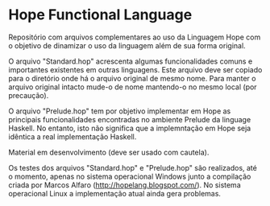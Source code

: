 # Hope Functional Language

Repositório com arquivos complementares ao uso da Linguagem Hope com o objetivo de dinamizar o uso da linguagem além de sua forma original.

O arquivo "Standard.hop" acrescenta algumas funcionalidades comuns e importantes existentes em outras linguagens. Este arquivo deve ser copiado para o diretório onde há o arquivo original de mesmo nome. Para manter o arquivo original intacto mude-o de nome mantendo-o no mesmo local (por precaução).

O arquivo "Prelude.hop" tem por objetivo implementar em Hope as principais funcionalidades encontradas no ambiente Prelude da linguage Haskell. No entanto, isto não significa que a implemntação em Hope seja idêntica a real implementação Haskell.

Material em desenvolvimento (deve ser usado com cautela).

Os testes dos arquivos "Standard.hop" e "Prelude.hop" são realizados, até o momento, apenas no sistema operacional Windows junto a compilação criada por Marcos Alfaro (http://hopelang.blogspot.com/). No sistema operacional Linux a implementação atual ainda gera problemas.
